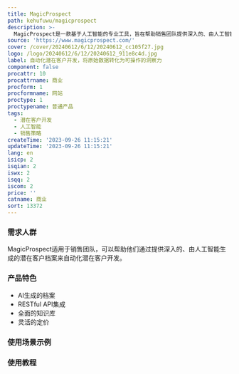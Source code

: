 ```yaml
---
title: MagicProspect
path: kehufuwu/magicprospect
description: >-
  MagicProspect是一款基于人工智能的专业工具，旨在帮助销售团队提供深入的、由人工智能生成的潜在客户档案。通过利用大量的公共数据，并通过API与其他应用程序无缝集成，它为现代销售策略提供了一种魔法般的方法。MagicProspect的功能集就像你的法术书，包含了人工智能洞察力、无缝集成、深入数据和灵活的定价，帮助您像巫师一样完成交易。
source: 'https://www.magicprospect.com/'
cover: /cover/20240612/6/12/20240612_cc105f27.jpg
logo: /logo/20240612/6/12/20240612_911e8c4d.jpg
label: 自动化潜在客户开发，将原始数据转化为可操作的洞察力
component: false
procattr: 10
procattrname: 商业
procform: 1
procformname: 网站
proctype: 1
proctypename: 普通产品
tags:
  - 潜在客户开发
  - 人工智能
  - 销售策略
createTime: '2023-09-26 11:15:21'
updateTime: '2023-09-26 11:15:21'
lang: en
isicp: 2
isqian: 2
iswx: 2
isqq: 2
iscom: 2
price: ''
catname: 商业
sort: 13372
---
```




### 需求人群
MagicProspect适用于销售团队，可以帮助他们通过提供深入的、由人工智能生成的潜在客户档案来自动化潜在客户开发。

### 产品特色
- AI生成的档案
- RESTful API集成
- 全面的知识库
- 灵活的定价

### 使用场景示例


### 使用教程


  
